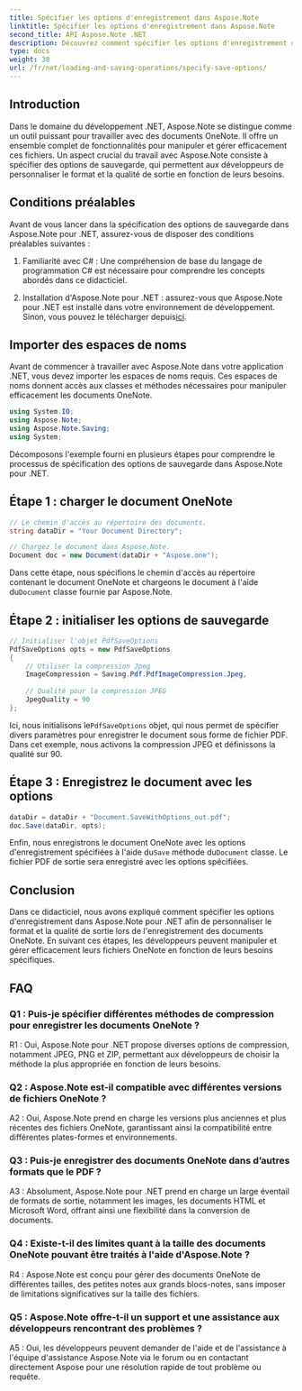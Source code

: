 ```yaml
---
title: Spécifier les options d'enregistrement dans Aspose.Note
linktitle: Spécifier les options d'enregistrement dans Aspose.Note
second_title: API Aspose.Note .NET
description: Découvrez comment spécifier les options d'enregistrement dans Aspose.Note pour .NET afin de personnaliser le format de sortie et la qualité des documents OneNote.
type: docs
weight: 30
url: /fr/net/loading-and-saving-operations/specify-save-options/
---
```

## Introduction

Dans le domaine du développement .NET, Aspose.Note se distingue comme un outil puissant pour travailler avec des documents OneNote. Il offre un ensemble complet de fonctionnalités pour manipuler et gérer efficacement ces fichiers. Un aspect crucial du travail avec Aspose.Note consiste à spécifier des options de sauvegarde, qui permettent aux développeurs de personnaliser le format et la qualité de sortie en fonction de leurs besoins.

## Conditions préalables

Avant de vous lancer dans la spécification des options de sauvegarde dans Aspose.Note pour .NET, assurez-vous de disposer des conditions préalables suivantes :

1. Familiarité avec C# : Une compréhension de base du langage de programmation C# est nécessaire pour comprendre les concepts abordés dans ce didacticiel.
   
2.  Installation d'Aspose.Note pour .NET : assurez-vous que Aspose.Note pour .NET est installé dans votre environnement de développement. Sinon, vous pouvez le télécharger depuis[ici](https://releases.aspose.com/note/net/).

## Importer des espaces de noms

Avant de commencer à travailler avec Aspose.Note dans votre application .NET, vous devez importer les espaces de noms requis. Ces espaces de noms donnent accès aux classes et méthodes nécessaires pour manipuler efficacement les documents OneNote.

```csharp
using System.IO;
using Aspose.Note;
using Aspose.Note.Saving;
using System;
```

Décomposons l'exemple fourni en plusieurs étapes pour comprendre le processus de spécification des options de sauvegarde dans Aspose.Note pour .NET.

## Étape 1 : charger le document OneNote

```csharp
// Le chemin d'accès au répertoire des documents.
string dataDir = "Your Document Directory";

// Chargez le document dans Aspose.Note.
Document doc = new Document(dataDir + "Aspose.one");
```

 Dans cette étape, nous spécifions le chemin d'accès au répertoire contenant le document OneNote et chargeons le document à l'aide du`Document` classe fournie par Aspose.Note.

## Étape 2 : initialiser les options de sauvegarde

```csharp
// Initialiser l'objet PdfSaveOptions
PdfSaveOptions opts = new PdfSaveOptions
{
    // Utiliser la compression Jpeg
    ImageCompression = Saving.Pdf.PdfImageCompression.Jpeg,
    
    // Qualité pour la compression JPEG
    JpegQuality = 90
};
```

 Ici, nous initialisons le`PdfSaveOptions` objet, qui nous permet de spécifier divers paramètres pour enregistrer le document sous forme de fichier PDF. Dans cet exemple, nous activons la compression JPEG et définissons la qualité sur 90.

## Étape 3 : Enregistrez le document avec les options

```csharp
dataDir = dataDir + "Document.SaveWithOptions_out.pdf";
doc.Save(dataDir, opts);
```

 Enfin, nous enregistrons le document OneNote avec les options d'enregistrement spécifiées à l'aide du`Save` méthode du`Document` classe. Le fichier PDF de sortie sera enregistré avec les options spécifiées.

## Conclusion

Dans ce didacticiel, nous avons expliqué comment spécifier les options d'enregistrement dans Aspose.Note pour .NET afin de personnaliser le format et la qualité de sortie lors de l'enregistrement des documents OneNote. En suivant ces étapes, les développeurs peuvent manipuler et gérer efficacement leurs fichiers OneNote en fonction de leurs besoins spécifiques.

## FAQ

### Q1 : Puis-je spécifier différentes méthodes de compression pour enregistrer les documents OneNote ?

R1 : Oui, Aspose.Note pour .NET propose diverses options de compression, notamment JPEG, PNG et ZIP, permettant aux développeurs de choisir la méthode la plus appropriée en fonction de leurs besoins.

### Q2 : Aspose.Note est-il compatible avec différentes versions de fichiers OneNote ?

A2 : Oui, Aspose.Note prend en charge les versions plus anciennes et plus récentes des fichiers OneNote, garantissant ainsi la compatibilité entre différentes plates-formes et environnements.

### Q3 : Puis-je enregistrer des documents OneNote dans d’autres formats que le PDF ?

A3 : Absolument, Aspose.Note pour .NET prend en charge un large éventail de formats de sortie, notamment les images, les documents HTML et Microsoft Word, offrant ainsi une flexibilité dans la conversion de documents.

### Q4 : Existe-t-il des limites quant à la taille des documents OneNote pouvant être traités à l'aide d'Aspose.Note ?

R4 : Aspose.Note est conçu pour gérer des documents OneNote de différentes tailles, des petites notes aux grands blocs-notes, sans imposer de limitations significatives sur la taille des fichiers.

### Q5 : Aspose.Note offre-t-il un support et une assistance aux développeurs rencontrant des problèmes ?

A5 : Oui, les développeurs peuvent demander de l'aide et de l'assistance à l'équipe d'assistance Aspose.Note via le forum ou en contactant directement Aspose pour une résolution rapide de tout problème ou requête.